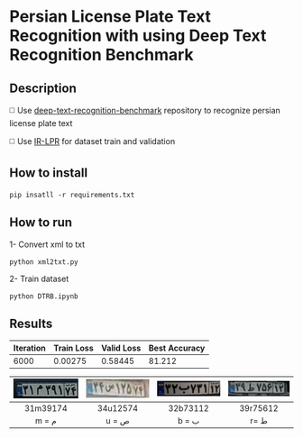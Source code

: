 # Persian License Plate Text Recognition with using Deep Text Recognition Benchmark

## Description

◻️ Use [deep-text-recognition-benchmark]([(https://github.com/clovaai/deep-text-recognition-benchmark)https://github.com/clovaai/deep-text-recognition-benchmark])
repository  to recognize persian license plate text

◻️ Use [IR-LPR]([(https://github.com/mut-deep/IR-LPR)https://github.com/mut-deep/IR-LPR]) for dataset train and validation 

## How to install
```
pip insatll -r requirements.txt
```

## How to run
1- Convert xml to txt
```
python xml2txt.py
```
2- Train dataset 
```
python DTRB.ipynb
```

## Results

| Iteration       |  Train Loss     | Valid Loss      | Best Accuracy  |
| -------         | ---             | ---             |---             |
| 6000            |    0.00275      | 0.58445         | 81.212         |




| <img src="Demo/image(50).jpg" width="360"> | <img src="Demo/image(53).jpg" width="360"> |<img src="Demo/image(68).jpg" width="360"> |<img src="Demo/image(64).jpg" width="360"> |
| :-------------------:                    | :-----------------------: | :-------------:                   | :---------------:                            |
|  31m39174                               |   34u12574             |   32b73112            |  39r75612                      |
|  m =  م                                  |   u = ص              |   b = ب               |  r=  ط                         |
